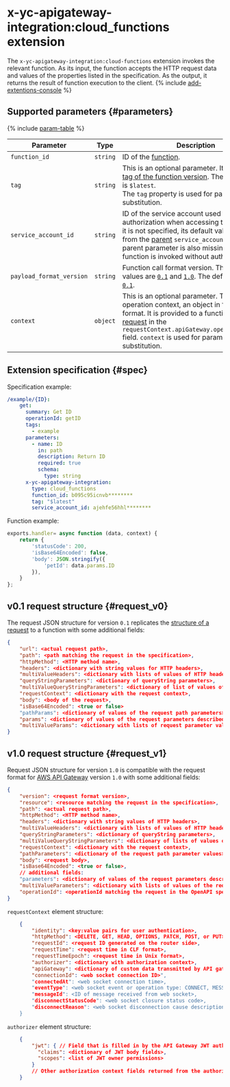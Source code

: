 # x-yc-apigateway-integration:cloud_functions extension

The `x-yc-apigateway-integration:cloud-functions` extension invokes the relevant function. As its input, the function accepts the HTTP request data and values of the properties listed in the specification. As the output, it returns the result of function execution to the client.
{% include [add-extentions-console](../../../_includes/api-gateway/add-extentions-console.md) %}

## Supported parameters {#parameters}

{% include [param-table](../../../_includes/api-gateway/parameters-table.md) %}

| Parameter | Type | Description |
----|----|----
| `function_id` | `string` | ID of the [function](../../../functions/concepts/function.md). |
| `tag` | `string` | This is an optional parameter. It specifies the [tag of the function version](../../../functions/concepts/function.md#tag). The default value is `$latest`.<br>The `tag` property is used for parameter substitution. |
| `service_account_id` | `string` | ID of the service account used for authorization when accessing the function. If it is not specified, its default value is taken from the [parent](./index.md#top-level) `service_account_id`. If the parent parameter is also missing, the function is invoked without authorization. |
| `payload_format_version` | `string` | Function call format version. The possible values are [`0.1`](#request_v0) and [`1.0`](#request_v1). The default version is [`0.1`](#request_v0). |
| `context` | `object` | This is an optional parameter. This is the operation context, an object in `YAML` or `JSON` format. It is provided to a function within a [request](../../../functions/concepts/function-invoke.md#request) in the `requestContext.apiGateway.operationContext` field. `context` is used for parameter substitution. |

## Extension specification {#spec}

Specification example:

```yaml
/example/{ID}:
    get:
      summary: Get ID
      operationId: getID
      tags:
        - example
      parameters:
        - name: ID
          in: path
          description: Return ID
          required: true
          schema:
            type: string
      x-yc-apigateway-integration:
        type: cloud_functions
        function_id: b095c95icnvb********
        tag: "$latest"
        service_account_id: ajehfe56hhl********
```

Function example:

```js
exports.handler= async function (data, context) {
    return {
        'statusCode': 200,
        'isBase64Encoded': false,
        'body': JSON.stringify({
            'petId': data.params.ID
        }),
    }
};
```

## v0.1 request structure {#request_v0}

The request JSON structure for version `0.1` replicates the [structure of a request](../../../functions/concepts/function-invoke.md#request) to a function with some additional fields:

```json
{
    "url": <actual request path>,
    "path": <path matching the request in the specification>,
    "httpMethod": <HTTP method name>,
    "headers": <dictionary with string values for HTTP headers>,
    "multiValueHeaders": <dictionary with lists of values of HTTP headers>,
    "queryStringParameters": <dictionary of queryString parameters>,
    "multiValueQueryStringParameters": <dictionary of list of values of queryString parameters>,
    "requestContext": <dictionary with the request context>,
    "body": <body of the request>,
    "isBase64Encoded": <true or false>
    "pathParams": <dictionary of values of the request path parameters>,
    "params": <dictionary of values of the request parameters described in the OpenAPI specification>,
    "multiValueParams": <dictionary with lists of request parameter values described in the OpenAPI specification>
}
```

## v1.0 request structure {#request_v1}

Request JSON structure for version `1.0` is compatible with the request format for [AWS API Gateway](https://docs.aws.amazon.com/apigateway/latest/developerguide/http-api-develop-integrations-lambda.html#http-api-develop-integrations-lambda.proxy-format) version `1.0` with some additional fields:

```json
{
    "version": <request format version>,
    "resource": <resource matching the request in the specification>,
    "path": <actual request path>,
    "httpMethod": <HTTP method name>,
    "headers": <dictionary with string values of HTTP headers>,
    "multiValueHeaders": <dictionary with lists of values of HTTP headers>,
    "queryStringParameters": <dictionary of queryString parameters>,
    "multiValueQueryStringParameters": <dictionary of lists of values of queryString parameters>,
    "requestContext": <dictionary with the request context>,
    "pathParameters": <dictionary of the request path parameter values>,
    "body": <request body>,
    "isBase64Encoded": <true or false>,
    // additional fields:    
    "parameters": <dictionary of values of the request parameters described in the OpenAPI specification>,
    "multiValueParameters": <dictionary with lists of values of the request parameters described in the OpenAPI specification>,
    "operationId": <operationId matching the request in the OpenAPI specification>
}
```

`requestContext` element structure:

```json
    {
        "identity": <key:value pairs for user authentication>,
        "httpMethod": <DELETE, GET, HEAD, OPTIONS, PATCH, POST, or PUT>,
        "requestId": <request ID generated on the router side>,
        "requestTime": <request time in CLF format>,
        "requestTimeEpoch": <request time in Unix format>,
        "authorizer": <dictionary with authorization context>,
        "apiGateway": <dictionary of custom data transmitted by API gateway for function call>,
        "connectionId": <web socket connection ID>",
        "connectedAt": <web socket connection time>,
        "eventType": <web socket event or operation type: CONNECT, MESSAGE, or DISCONNECT>,
        "messageId": <ID of message received from web socket>,
        "disconnectStatusCode": <web socket closure status code>,
        "disconnectReason": <web socket disconnection cause description in text format>
    }
```

`authorizer` element structure:
```json
    {
        "jwt": { // Field that is filled in by the API Gateway JWT authorizer. It contains data about the user and their permissions'
          "claims": <dictionary of JWT body fields>,
          "scopes": <list of JWT owner permissions>
        }
        // Other authorization context fields returned from the authorizer function
    }
```
